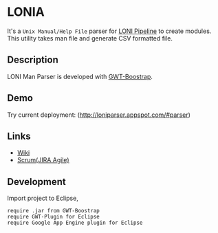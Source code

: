 LONIA
=====

It's a `Unix Manual/Help File` parser for [LONI Pipeline](http://www.loni.usc.edu/Software/Pipeline) to create modules. This utility takes man file and generate CSV formatted file.

Description
-------

LONI Man Parser is developed with [GWT-Boostrap](http://gwtbootstrap.github.io/).


Demo
-------

Try current deployment: (http://loniparser.appspot.com/#parser)


Links
-------

* [Wiki](http://http://54.241.25.249/wiki)
* [Scrum(JIRA Agile)](https://uclacs130.atlassian.net/)



Development
-------

Import project to Eclipse, 

    require .jar from GWT-Boostrap
    require GWT-Plugin for Eclipse
    require Google App Engine plugin for Eclipse
